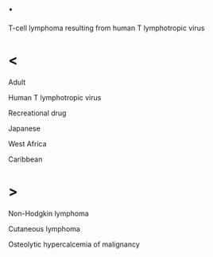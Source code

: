 # .

T-cell lymphoma resulting from human T lymphotropic virus

# <

Adult

Human T lymphotropic virus

Recreational drug

Japanese

West Africa

Caribbean

# >

Non-Hodgkin lymphoma

Cutaneous lymphoma

Osteolytic hypercalcemia of malignancy
